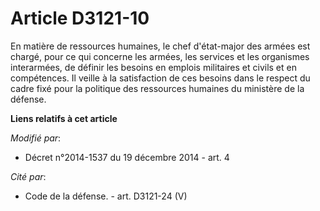 # Article D3121-10

En matière de ressources humaines, le chef d'état-major des armées est chargé, pour ce qui concerne les armées, les services
et les organismes interarmées, de définir les besoins en emplois militaires et civils et en compétences. Il veille à la
satisfaction de ces besoins dans le respect du cadre fixé pour la politique des ressources humaines du ministère de la
défense.

**Liens relatifs à cet article**

_Modifié par_:

  - Décret n°2014-1537 du 19 décembre 2014 - art. 4

_Cité par_:

  - Code de la défense. - art. D3121-24 (V)
